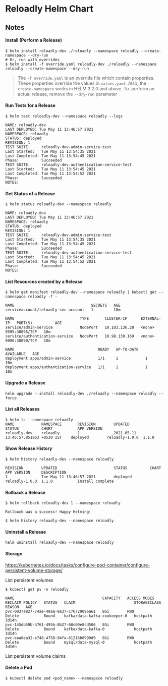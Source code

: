 # Reloadly Helm Chart

## Notes

#### Install (Perform a Release)
``` 
$ helm install reloadly-dev ./reloadly --namespace reloadly --create-namespace --dry-run
# Or, run with overrides
$ helm install -f override.yaml reloadly-dev ./reloadly --namespace reloadly --create-namespace --dry-run
```

> The `-f override.yaml` is an override file which contain properties. These properties override the values in
`values.yaml`. Also, the `--create-namespace` works in HELM 3.2.0 and above. To .perform an actual release, remove the `--dry-run` parameter

#### Run Tests for a Release
``` 
$ helm test reloadly-dev --namespace reloadly --logs

NAME: reloadly-dev
LAST DEPLOYED: Tue May 11 13:46:57 2021
NAMESPACE: reloadly
STATUS: deployed
REVISION: 1
TEST SUITE:     reloadly-dev-admin-service-test
Last Started:   Tue May 11 13:54:35 2021
Last Completed: Tue May 11 13:54:45 2021
Phase:          Succeeded
TEST SUITE:     reloadly-dev-authentication-service-test
Last Started:   Tue May 11 13:54:45 2021
Last Completed: Tue May 11 13:54:52 2021
Phase:          Succeeded
NOTES:

```
#### Get Status of a Release
``` 
$ helm status reloadly-dev --namespace reloadly

NAME: reloadly-dev
LAST DEPLOYED: Tue May 11 13:46:57 2021
NAMESPACE: reloadly
STATUS: deployed
REVISION: 1
TEST SUITE:     reloadly-dev-admin-service-test
Last Started:   Tue May 11 13:54:35 2021
Last Completed: Tue May 11 13:54:45 2021
Phase:          Succeeded
TEST SUITE:     reloadly-dev-authentication-service-test
Last Started:   Tue May 11 13:54:45 2021
Last Completed: Tue May 11 13:54:52 2021
Phase:          Succeeded
NOTES:

```
#### List Resources created by a Release
``` 
$ helm get manifest reloadly-dev --namespace reloadly | kubectl get --namespace reloadly -f -

NAME                                  SECRETS   AGE
serviceaccount/reloadly-svc-account   1         10m

NAME                             TYPE       CLUSTER-IP      EXTERNAL-IP   PORT(S)          AGE
service/admin-service            NodePort   10.103.136.28   <none>        9595:30095/TCP   10m
service/authentication-service   NodePort   10.98.139.169   <none>        9090:30090/TCP   10m

NAME                                     READY   UP-TO-DATE   AVAILABLE   AGE
deployment.apps/admin-service            1/1     1            1           10m
deployment.apps/authentication-service   1/1     1            1           10m
```

#### Upgrade a Release
``` 
helm upgrade --install reloadly-dev ./reloadly --namespace reloadly --force
```

#### List all Releases
``` 
$ helm ls --namespace reloadly
NAME            NAMESPACE       REVISION        UPDATED                                 STATUS          CHART           APP VERSION
reloadly-dev    reloadly        1               2021-05-11 13:46:57.851863 +0530 IST    deployed        reloadly-1.0.0  1.1.0 
```

#### Show Release History
``` 
$ helm history reloadly-dev --namespace reloadly

REVISION        UPDATED                         STATUS          CHART           APP VERSION     DESCRIPTION     
1               Tue May 11 13:46:57 2021        deployed        reloadly-1.0.0  1.1.0           Install complete

```

#### Rollback a Release
``` 
$ helm rollback reloadly-dev 1 --namespace reloadly 

Rollback was a success! Happy Helming!

$ helm history reloadly-dev --namespace reloadly
```

#### Uninstall a Release
``` 
helm uninstall reloadly-dev --namespace reloadly
```

#### Storage
https://kubernetes.io/docs/tasks/configure-pod-container/configure-persistent-volume-storage/

List persistent volumes
``` 
$ kubectl get pv -n reloadly

NAME                                       CAPACITY   ACCESS MODES   RECLAIM POLICY   STATUS   CLAIM                          STORAGECLASS   REASON   AGE
pvc-0037a827-74ae-49aa-9a37-c76729096a61   8Gi        RWO            Delete           Bound    kafka/data-kafka-zookeeper-0   hostpath                3d14h
pvc-145db59b-4761-495b-8b27-68c00e8cd506   8Gi        RWO            Delete           Bound    kafka/data-kafka-0             hostpath                3d14h
pvc-eaa8ea32-e748-4758-94fa-61216b8999d9   8Gi        RWO            Delete           Bound    mysql/data-mysql-0             hostpath                3d16h

```

List persistent volume claims

#### Delete a Pod

``` 
$ kubectl delete pod <pod_name> --namespace reloadly
```